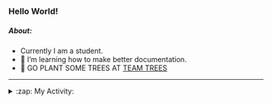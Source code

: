 ### Hello World!

##### About:
- Currently I am a student.
- 🌱 I’m learning how to make better documentation.
- 🌱 GO PLANT SOME TREES AT [TEAM TREES](https://teamtrees.org/)

---
<details>
  <summary>:zap: My Activity:</summary>
  
<!--START_SECTION:waka-->
![Code Time](http://img.shields.io/badge/Code%20Time-1%2C179%20hrs%2012%20mins-blue)

**I'm a Night 🦉** 

```text
🌞 Morning                1874 commits        ███░░░░░░░░░░░░░░░░░░░░░░   10.02 % 
🌆 Daytime                6393 commits        █████████░░░░░░░░░░░░░░░░   34.18 % 
🌃 Evening                5365 commits        ███████░░░░░░░░░░░░░░░░░░   28.69 % 
🌙 Night                  5071 commits        ███████░░░░░░░░░░░░░░░░░░   27.11 % 
```
📅 **I'm Most Productive on Wednesday** 

```text
Monday                   2630 commits        ████░░░░░░░░░░░░░░░░░░░░░   14.06 % 
Tuesday                  2543 commits        ███░░░░░░░░░░░░░░░░░░░░░░   13.60 % 
Wednesday                4385 commits        ██████░░░░░░░░░░░░░░░░░░░   23.45 % 
Thursday                 2400 commits        ███░░░░░░░░░░░░░░░░░░░░░░   12.83 % 
Friday                   1983 commits        ███░░░░░░░░░░░░░░░░░░░░░░   10.60 % 
Saturday                 1631 commits        ██░░░░░░░░░░░░░░░░░░░░░░░   08.72 % 
Sunday                   3131 commits        ████░░░░░░░░░░░░░░░░░░░░░   16.74 % 
```


📊 **This Week I Spent My Time On** 

```text
🔥 Editors: 
VS Code                  2 hrs 38 mins       ██████████████████░░░░░░░   71.17 % 
IntelliJ                 1 hr 4 mins         ███████░░░░░░░░░░░░░░░░░░   28.83 % 

🐱‍💻 Projects: 
givbacks-admin           2 hrs 8 mins        ██████████████░░░░░░░░░░░   57.94 % 
intro                    50 mins             ██████░░░░░░░░░░░░░░░░░░░   22.87 % 
givbacks-application     24 mins             ███░░░░░░░░░░░░░░░░░░░░░░   10.82 % 
FilterHelperTest.kt      6 mins              █░░░░░░░░░░░░░░░░░░░░░░░░   03.14 % 
LightEditProject         5 mins              █░░░░░░░░░░░░░░░░░░░░░░░░   02.62 % 
```


 Last Updated on 04/09/2023 06:10:51 UTC
<!--END_SECTION:waka-->
</details>
